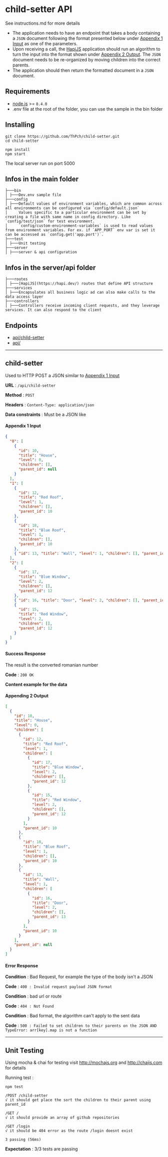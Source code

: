 # child-setter API
See instructions.md for more details

- The application needs to have an endpoint that takes a body containing a `JSON` document following the format presented below under [Appendix 1 Input](#appendinx-1-input) as one of the parameters.
- Upon receiving a call, the [HapiJS](https://hapi.dev/) application should run an algorithm to turn the input into the format shown under [Appendix 2 Output](#appendix-2-output). The `JSON` document needs to be re-organized by moving children into the correct parents.
- The application should then return the formatted document in a `JSON` document.

## Requirements

- [node.js](https://nodejs.org/en/download/current/) >= `8.4.0`
- .env file at the root of the folder, you can use the sample in the bin folder

## Installing

```
git clone https://github.com/ThPch/child-setter.git
cd child-setter

npm install
npm start
```

The local server run on port 5000

## Infos in the main folder

```
├───bin
│ ├───Dev.env sample file
├───config
│ ├───Default values of environment variables, which are common across all environments can be configured via `config/default.json`
│     Values specific to a particular environment can be set by creating a file with same name in config directory. Like `config/test/json` for test environment.
│     `config/custom-environment-variables` is used to read values from environment variables. For ex. if `APP_PORT` env var is set it can be accessed as `config.get('app.port')`.
├───test
│ ├───Unit testing
├───server
│ ├───server & api configuration
```

## Infos in the server/api folder

```
├───routes
│ ├───[HapiJS](https://hapi.dev/) routes that define API structure
├───services
│ ├───Encapsulates all business logic ad can also make calls to the data access layer
├───controllers
│ ├───Controllers receive incoming client requests, and they leverage services. It can also respond to the client
```

## Endpoints

- [api/child-setter](#child-setter)
- [api/](#fetch)

---

## child-setter

Used to HTTP POST a JSON similar to [Appendix 1 Input](#appendinx-1-input)

**URL** : `/api/child-setter`

**Method** : `POST`

**Headers** : `Content-Type: application/json`

**Data constraints** : Must be a JSON like

#### Appendix 1 Input

```json
{
  "0": [
    {
      "id": 10,
      "title": "House",
      "level": 0,
      "children": [],
      "parent_id": null
    }
  ],
  "1": [
    {
      "id": 12,
      "title": "Red Roof",
      "level": 1,
      "children": [],
      "parent_id": 10
    },
    {
      "id": 18,
      "title": "Blue Roof",
      "level": 1,
      "children": [],
      "parent_id": 10
    },
    { "id": 13, "title": "Wall", "level": 1, "children": [], "parent_id": 10 }
  ],
  "2": [
    {
      "id": 17,
      "title": "Blue Window",
      "level": 2,
      "children": [],
      "parent_id": 12
    },
    { "id": 16, "title": "Door", "level": 2, "children": [], "parent_id": 13 },
    {
      "id": 15,
      "title": "Red Window",
      "level": 2,
      "children": [],
      "parent_id": 12
    }
  ]
}
```

#### Success Response

The result is the converted romanian number

**Code** : `200 OK`

**Content example for the data**

#### Appending 2 Output

```json
[
  {
    "id": 10,
    "title": "House",
    "level": 0,
    "children": [
      {
        "id": 12,
        "title": "Red Roof",
        "level": 1,
        "children": [
          {
            "id": 17,
            "title": "Blue Window",
            "level": 2,
            "children": [],
            "parent_id": 12
          },
          {
            "id": 15,
            "title": "Red Window",
            "level": 2,
            "children": [],
            "parent_id": 12
          }
        ],
        "parent_id": 10
      },
      {
        "id": 18,
        "title": "Blue Roof",
        "level": 1,
        "children": [],
        "parent_id": 10
      },
      {
        "id": 13,
        "title": "Wall",
        "level": 1,
        "children": [
          {
            "id": 16,
            "title": "Door",
            "level": 2,
            "children": [],
            "parent_id": 13
          }
        ],
        "parent_id": 10
      }
    ],
    "parent_id": null
  }
]
```

#### Error Response

**Condition** : Bad Request, for example the type of the body isn't a JSON

**Code** : `400 : Invalid request payload JSON format`

**Condition** : bad url or route

**Code** : `404 : Not Found`

**Condition** : Bad format, the algorithm can't apply to the sent data

**Code** : `500 : Failed to set children to their parents on the JSON AND TypeError: arr[key].map is not a function`

---

## Unit Testing

Using mocha & chai for testing
visit http://mochajs.org and http://chaijs.com for details

Running test :

```
npm test
```

```
/POST /child-setter
√ it should get place the sort the children to their parent using parent_id

/GET /
√ it should provide an array of github repositories

/GET /login
√ it should be 404 error as the route /login doesnt exist

3 passing (56ms)
```

**Expectation** : 3/3 tests are passing
